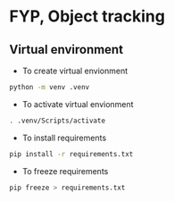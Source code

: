 # FYP, Object tracking
## Virtual environment


- To create virtual envionment

```bash
python -m venv .venv
```

- To activate virtual envionment

```bash
. .venv/Scripts/activate
```

- To install requirements
```bash
pip install -r requirements.txt
```

- To freeze requirements
```bash
pip freeze > requirements.txt
```